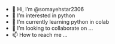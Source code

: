 - 👋 Hi, I’m @somayehstar2306
- 👀 I’m interested in python
- 🌱 I’m currently learning python in colab
- 💞️ I’m looking to collaborate on ...
- 📫 How to reach me ...

<!---
somayehstar2306/somayehstar2306 is a ✨ special ✨ repository because its `README.md` (this file) appears on your GitHub profile.
You can click the Preview link to take a look at your changes.
--->
